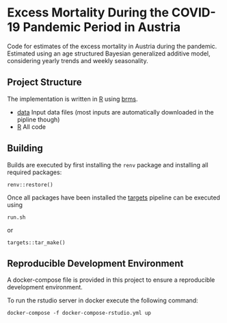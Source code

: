 # Excess Mortality During the COVID-19 Pandemic Period in Austria 

Code for estimates of the excess mortality in Austria during the pandemic. 
Estimated using an age structured Bayesian generalized additive model, considering yearly trends
and weekly seasonality. 

## Project Structure

The implementation is written in [R](https://www.r-project.org/) using [brms](https://github.com/paul-buerkner/brms).

- [data](data/) Input data files (most inputs are automatically downloaded in the pipline though)
- [R](R/) All code

## Building

Builds are executed by first installing the `renv` package and installing all required packages:
```
renv::restore()
```

Once all packages have been installed the [targets](https://books.ropensci.org/targets/)
pipeline can be executed using 

```
run.sh
``` 
or 

```
targets::tar_make()
```


## Reproducible Development Environment

A docker-compose file is provided in this project to ensure a reproducible development environment.

To run the rstudio server in docker execute the following command:
```
docker-compose -f docker-compose-rstudio.yml up
```
